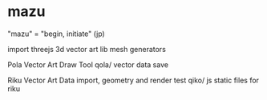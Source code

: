 # mazu

"mazu" = "begin, initiate" (jp)

import threejs
3d vector art lib
mesh generators

Pola Vector Art Draw Tool
qola/ vector data save

Riku Vector Art Data import, geometry and render test
qiko/ js static files for riku



